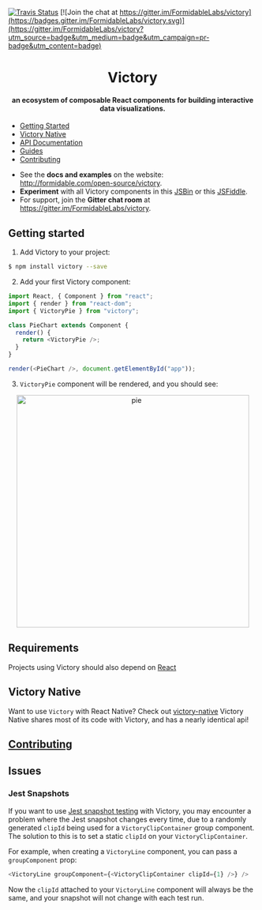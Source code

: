 [![Travis Status][trav_img]][trav_site]
[![Join the chat at https://gitter.im/FormidableLabs/victory](https://badges.gitter.im/FormidableLabs/victory.svg)](https://gitter.im/FormidableLabs/victory?utm_source=badge&utm_medium=badge&utm_campaign=pr-badge&utm_content=badge)

<h1 align="center">Victory</h1>

<h4 align="center">
  an ecosystem of composable React components for building interactive data visualizations.
</h4>

- [Getting Started](#getting-started)
- [Victory Native](#victory-native)
- [API Documentation](http://formidable.com/open-source/victory/docs)
- [Guides](http://formidable.com/open-source/victory/guides)
- [Contributing](#contributing)

* See the **docs and examples** on the website: http://formidable.com/open-source/victory.
* **Experiment** with all Victory components in this [JSBin](http://jsbin.com/qekike/edit) or this [JSFiddle](https://jsfiddle.net/5g20p8vd/6/).
* For support, join the **Gitter chat room** at https://gitter.im/FormidableLabs/victory.

## Getting started

1. Add Victory to your project:

```sh
$ npm install victory --save
```

2. Add your first Victory component:

```js
import React, { Component } from "react";
import { render } from "react-dom";
import { VictoryPie } from "victory";

class PieChart extends Component {
  render() {
    return <VictoryPie />;
  }
}

render(<PieChart />, document.getElementById("app"));
```

3. `VictoryPie` component will be rendered, and you should see:

<p align="center">
  <img align="center" width="471" alt="pie" src="https://cloud.githubusercontent.com/assets/3719995/20915779/b51e3652-bb3c-11e6-8243-6e7521a59115.png">
</p>

## Requirements

Projects using Victory should also depend on [React][]

## Victory Native

Want to use `Victory` with React Native? Check out [victory-native](https://github.com/FormidableLabs/victory-native)
Victory Native shares most of its code with Victory, and has a nearly identical api!

## [Contributing](CONTRIBUTING.md)

## Issues

### Jest Snapshots

If you want to use [Jest snapshot testing](https://github.com/storybooks/storybook/tree/master/addons/storyshots)
with Victory, you may encounter a problem where the Jest snapshot changes every time, due to a randomly generated `clipId`
being used for a `VictoryClipContainer` group component.
The solution to this is to set a static `clipId` on your `VictoryClipContainer`.

For example, when creating a `VictoryLine` component, you can pass a `groupComponent` prop:

```js
<VictoryLine groupComponent={<VictoryClipContainer clipId={1} />} />
```

Now the `clipId` attached to your `VictoryLine` component will always be the same, and your snapshot will not change with each test run.

[react]: https://facebook.github.io/react/
[trav_img]: https://api.travis-ci.org/FormidableLabs/victory.svg
[trav_site]: https://travis-ci.org/FormidableLabs/victory
